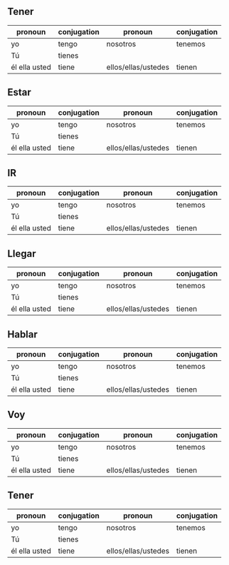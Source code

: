 ## Tener
| pronoun              | conjugation |  pronoun   |   conjugation  |
| ----------------- | ----- | --- | --- |
| yo |  tengo   |  nosotros   | tenemos |
| Tú | tienes   |     |     | 
| él ella usted| tiene   |  ellos/ellas/ustedes   | tienen |
## Estar
| pronoun              | conjugation |  pronoun   |   conjugation  |
| ----------------- | ----- | --- | --- |
| yo | tengo | nosotros | tenemos |
| Tú | tienes   | | | 
| él ella usted | tiene | ellos/ellas/ustedes | tienen |
## IR
| pronoun              | conjugation |  pronoun   |   conjugation  |
| ----------------- | ----- | --- | --- |
| yo | tengo | nosotros | tenemos |
| Tú | tienes   | | | 
| él ella usted | tiene | ellos/ellas/ustedes | tienen |
## Llegar
| pronoun              | conjugation |  pronoun   |   conjugation  |
| ----------------- | ----- | --- | --- |
| yo | tengo | nosotros | tenemos |
| Tú | tienes   | | | 
| él ella usted | tiene | ellos/ellas/ustedes | tienen |
## Hablar
| pronoun              | conjugation |  pronoun   |   conjugation  |
| ----------------- | ----- | --- | --- |
| yo | tengo | nosotros | tenemos |
| Tú | tienes   | | | 
| él ella usted | tiene | ellos/ellas/ustedes | tienen |
## Voy
| pronoun              | conjugation |  pronoun   |   conjugation  |
| ----------------- | ----- | --- | --- |
| yo | tengo | nosotros | tenemos |
| Tú | tienes   | | | 
| él ella usted | tiene | ellos/ellas/ustedes | tienen |
## Tener
| pronoun              | conjugation |  pronoun   |   conjugation  |
| ----------------- | ----- | --- | --- |
| yo | tengo | nosotros | tenemos |
| Tú | tienes   | | | 
| él ella usted | tiene | ellos/ellas/ustedes | tienen |
